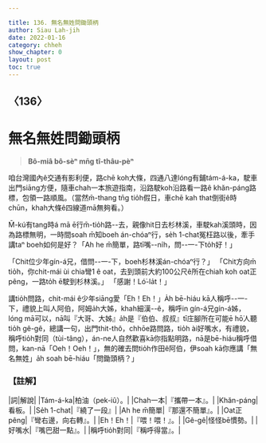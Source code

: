 ```yaml
---

title: 136. 無名無姓問鋤頭柄
author: Siau Lah-jih
date: 2022-01-16
category: chheh
show_chapter: 0
layout: post
toc: true
---
```

  
## 〈136〉
# 無名無姓問鋤頭柄
>**Bô-miâ bô-sèⁿ mn̄g tî-thâu-pèⁿ**

咱台灣國內ê交通有影利便，路chē koh大條，四通八達lóng有鋪tám-á-ka，駛車出門siāng方便，隨車chah一本旅遊指南，沿路駛koh沿路看一路ê khăn-páng路標，包領一路順風。（當然m̄-thang tn̄g tio̍h假日，車chē kah that倒街ê時chūn，khah大條ê四線道mā無夠看。）

M̄-kú有tang時á mā ē行m̄-tio̍h路--去，親像hit日去杉林溪，車駛kah溪頭時，因為路標無明，一時間soah m̄知boeh án-chóaⁿ行，se̍h 1-chat冤枉路以後，牽手講taⁿ boeh如何是好？「Ah he m̄簡單，路tī嘴--ni̍h，問--一-下to̍h好！」

「Chit位少年gín-á兄，借問--一-下，boeh杉林溪án-chóaⁿ行？」
「Chit方向m̄ tio̍h，你chit-mái ùi chia彎1 ê oat，去到頭前大約100公尺ê所在chiah koh oat正pêng，一路to̍h ē駛到杉林溪。」
「感謝！Ló͘-la̍t！」

講tio̍h問路，chit-mái ê少年siāng愛「Eh！Eh！」A̍h bē-hiáu kā人稱呼--一-下，禮貌上叫人阿伯，阿姆a̍h大姊，khah細漢--ê，稱呼in gín-á兄gín-á姊，lóng mā可以，nā叫『大哥、大姊』a̍h是『伯伯、叔叔』tī庄腳所在可能ē hō͘人聽tio̍h gê-gê，總講一句，出門thit-thô，chhōe路問路，tio̍h ài好嘴水，有禮貌，稱呼tio̍h對同（tùi-tâng），án-ne人自然歡喜kā你指點明路，nā是bē-hiáu稱呼借問，kan-nā「Oeh！Oeh！」，無的確去問tio̍h作田ê阿伯，伊soah kā你應講「無名無姓」a̍h soah bē-hiáu「問鋤頭柄？」

### 【註解】

|詞|解說|
|Tám-á-ka|柏油（pek-iû）。|
|Chah一本|『攜帶一本』。|
|Khăn-páng|看板。|
|Se̍h 1-chat|『繞了一段』|
|Ah he m̄簡單|『那還不簡單』。|
|Oat正pêng|『彎右邊，向右轉』。|
|Eh！Eh！|『喂！喂！』。|
|Gê-gê|怪怪bē慣勢。|
|好嘴水|『嘴巴甜一點』。|
|稱呼tio̍h對同|『稱呼得當』。|
